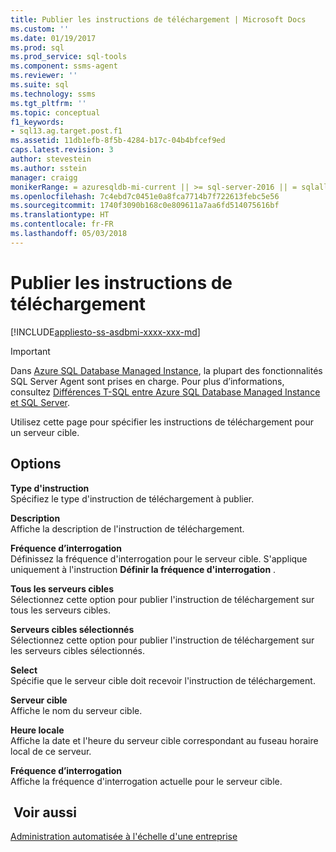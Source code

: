 ```yaml
---
title: Publier les instructions de téléchargement | Microsoft Docs
ms.custom: ''
ms.date: 01/19/2017
ms.prod: sql
ms.prod_service: sql-tools
ms.component: ssms-agent
ms.reviewer: ''
ms.suite: sql
ms.technology: ssms
ms.tgt_pltfrm: ''
ms.topic: conceptual
f1_keywords:
- sql13.ag.target.post.f1
ms.assetid: 11db1efb-8f5b-4284-b17c-04b4bfcef9ed
caps.latest.revision: 3
author: stevestein
ms.author: sstein
manager: craigg
monikerRange: = azuresqldb-mi-current || >= sql-server-2016 || = sqlallproducts-allversions
ms.openlocfilehash: 7c4ebd7c0451e0a8fca7714b7f722613febc5e56
ms.sourcegitcommit: 1740f3090b168c0e809611a7aa6fd514075616bf
ms.translationtype: HT
ms.contentlocale: fr-FR
ms.lasthandoff: 05/03/2018
---
```

# <a name="post-download-instructions"></a>Publier les instructions de téléchargement
[!INCLUDE[appliesto-ss-asdbmi-xxxx-xxx-md](../../includes/appliesto-ss-asdbmi-xxxx-xxx-md.md)]

> [!IMPORTANT]  
> Dans [Azure SQL Database Managed Instance](https://docs.microsoft.com/azure/sql-database/sql-database-managed-instance), la plupart des fonctionnalités SQL Server Agent sont prises en charge. Pour plus d’informations, consultez [Différences T-SQL entre Azure SQL Database Managed Instance et SQL Server](https://docs.microsoft.com/azure/sql-database/sql-database-managed-instance-transact-sql-information#sql-server-agent).

Utilisez cette page pour spécifier les instructions de téléchargement pour un serveur cible.  
  
## <a name="options"></a>Options  
**Type d'instruction**  
Spécifiez le type d'instruction de téléchargement à publier.  
  
**Description**  
Affiche la description de l'instruction de téléchargement.  
  
**Fréquence d’interrogation**  
Définissez la fréquence d'interrogation pour le serveur cible. S'applique uniquement à l'instruction **Définir la fréquence d'interrogation** .  
  
**Tous les serveurs cibles**  
Sélectionnez cette option pour publier l'instruction de téléchargement sur tous les serveurs cibles.  
  
**Serveurs cibles sélectionnés**  
Sélectionnez cette option pour publier l'instruction de téléchargement sur les serveurs cibles sélectionnés.  
  
**Select**  
Spécifie que le serveur cible doit recevoir l'instruction de téléchargement.  
  
**Serveur cible**  
Affiche le nom du serveur cible.  
  
**Heure locale**  
Affiche la date et l'heure du serveur cible correspondant au fuseau horaire local de ce serveur.  
  
**Fréquence d’interrogation**  
Affiche la fréquence d'interrogation actuelle pour le serveur cible.  
  
## <a name="see-also"></a> Voir aussi  
[Administration automatisée à l'échelle d'une entreprise](../../ssms/agent/automated-administration-across-an-enterprise.md)  
  
